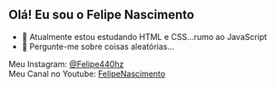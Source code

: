 ## Olá! Eu sou o Felipe Nascimento

- 🌱 Atualmente estou estudando HTML e CSS...rumo ao JavaScript
- 💬 Pergunte-me sobre coisas aleatórias...

 <div>
   <p>
     Meu Instagram: <a href="https://instagram.com/felipe440hz"> @Felipe440hz</a> <br>
     Meu Canal no Youtube: <a href="https://youtube.com/felipenascimentomusico">FelipeNascimento</a>
   </p>
  
</div>
